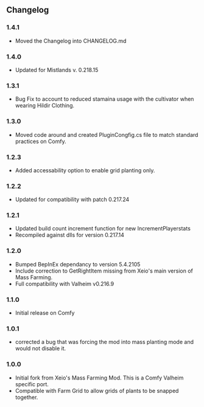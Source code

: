 ## Changelog

### 1.4.1

* Moved the Changelog into CHANGELOG.md

### 1.4.0

* Updated for Mistlands v. 0.218.15

### 1.3.1

* Bug Fix to account to reduced stamaina usage with the cultivator when wearing Hildir Clothing.

### 1.3.0

* Moved code around and created PluginCongfig.cs file to match standard practices on Comfy.

### 1.2.3

* Added accessability option to enable grid planting only.

### 1.2.2

* Updated for compatibility with patch 0.217.24

### 1.2.1

* Updated build count increment function for new IncrementPlayerstats
* Recompiled against dlls for version 0.217.14

### 1.2.0

* Bumped BepInEx dependancy to version 5.4.2105
* Include correction to GetRightItem missing from Xeio's main version of Mass Farming.
* Full compatibility with Valheim v0.216.9

### 1.1.0

* Initial release on Comfy

### 1.0.1

* corrected a bug that was forcing the mod into mass planting mode and would not disable it.

### 1.0.0

  * Initial fork from Xeio's Mass Farming Mod.  This is a Comfy Valheim specific port.
  * Compatible with Farm Grid to allow grids of plants to be snapped together. 